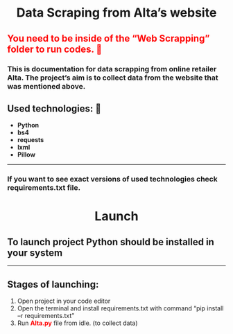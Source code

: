# <center>**Data Scraping from Alta’s website**</center>
## <h2 style="color:red;">You need to be inside of the **“Web Scrapping”** folder to run codes. :open_file_folder: </h2>
### This is documentation for data scrapping from online retailer Alta. The project’s aim is to collect data from the website that was mentioned above. 
## **Used technologies:** :microscope:
+ **Python**
+ **bs4**
+ **requests**
+ **lxml**
+ **Pillow**
___
### If you want to see exact versions of used technologies check **requirements.txt** file.
# <center>**Launch**</center>
## To launch project **Python should be installed** in your system
___
## **Stages of launching:**
1. Open project in your code editor
2. Open the terminal and install requirements.txt with command “pip install –r requirements.txt”  
3. Run <string style="color:red;">**Alta.py**</string> file from idle. (to collect data) 

